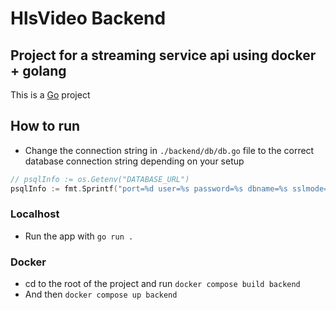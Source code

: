 # HlsVideo Backend

## Project for a streaming service api using docker + golang

This is a [Go](https://go.dev/) project

## How to run

- Change the connection string in `./backend/db/db.go` file to the correct database connection string depending on your setup

```go
// psqlInfo := os.Getenv("DATABASE_URL")
psqlInfo := fmt.Sprintf("port=%d user=%s password=%s dbname=%s sslmode=disable", port, dbuser, dbpass, dbname)
```

### Localhost

- Run the app with `go run .`

### Docker

- cd to the root of the project and run `docker compose build backend`
- And then `docker compose up backend`